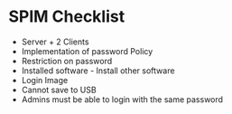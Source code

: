 # SPIM Checklist
* Server + 2 Clients
* Implementation of password Policy
* Restriction on password
* Installed software - Install other software
* Login Image
* Cannot save to USB
* Admins must be able to login with the same password
